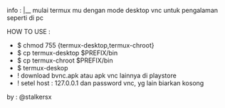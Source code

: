 info :
  |__ mulai termux mu dengan mode desktop vnc untuk pengalaman seperti di pc

HOW TO USE :
- $ chmod 755 {termux-desktop,termux-chroot}
- $ cp termux-desktop $PREFIX/bin
- $ cp termux-chroot $PREFIX/bin
- $ termux-deskop
- ! download bvnc.apk atau apk vnc lainnya di playstore
- ! setel host : 127.0.0.1 dan password vnc, yg lain biarkan kosong

by : @stalkersx
